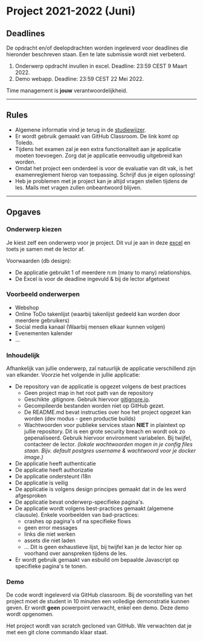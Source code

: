 # Project 2021-2022 (Juni)

## Deadlines

De opdracht en/of deelopdrachten worden ingeleverd voor deadlines die hieronder beschreven staan. Een te late submissie wordt niet verbeterd.

1. Onderwerp opdracht invullen in excel. Deadline: 23:59 CEST 9 Maart 2022.
2. Demo webapp. Deadline: 23:59 CEST 22 Mei 2022.

Time management is **jouw** verantwoordelijkheid.

---

## Rules

* Algemene informatie vind je terug in de [studiewijzer](https://github.com/ucll-internet-programming-major/algemene-info).
* Er wordt gebruik gemaakt van GitHub Classroom. De link komt op Toledo.
* Tijdens het examen zal je een extra functionaliteit aan je applicatie moeten toevoegen. Zorg dat je applicatie eenvoudig uitgebreid kan worden.
* Omdat het project een onderdeel is voor de evaluatie van dit vak, is het examenreglement hierop van toepassing. Schrijf dus je eigen oplossing!
* Heb je problemen met je project kan je altijd vragen stellen tijdens de les. Mails met vragen zullen onbeantwoord blijven.

---

## Opgaves

### Onderwerp kiezen

Je kiest zelf een onderwerp voor je project. Dit vul je aan in deze [excel](https://ucll-my.sharepoint.com/:x:/g/personal/u0124976_ucll_be/EZ5NXKjRKSNCnNJnuj4-RRMBcPGWbwJ8ikeZdO-s_9Imow?e=hun58k) en toets je samen met de lector af. 

Voorwaarden (db design):

* De applicatie gebruikt 1 of meerdere n:m (many to many) relationships.
* De Excel is voor de deadline ingevuld & bij de lector afgetoest

### Voorbeeld onderwerpen

* Webshop
* Online ToDo takenlijst (waarbij takenlijst gedeeld kan worden door meerdere gebruikers)
* Social media kanaal (Waarbij mensen elkaar kunnen volgen)
* Evenementen kalender
* ...

### Inhoudelijk

Afhankelijk van jullie onderwerp, zal natuurlijk de applicatie verschillend zijn van elkander. Voorzie het volgende in jullie applicatie:

* De repository van de applicatie is opgezet volgens de best practices
  * Geen project map in het root path van de repository
  * Geschikte .gitignore. Gebruik hiervoor [gitignore.io](gitignore.io).
  * Gecompileerde bestanden worden niet op GitHub gezet.
  * De README.md bevat instructies over hoe het project opgezet kan worden (dev modus - geen productie builds)
  * Wachtwoorden voor publieke services staan **NIET** in plaintext op jullie repository. Dit is een grote security breach en wordt ook zo gepenaliseerd. Gebruik hiervoor environment variabelen. Bij twijfel, contacteer de lector. _(lokale wachtwoorden mogen in je config files staan. Bijv. default postgres username & wachtwoord voor je docker image.)_
* De applicatie heeft authenticatie
* De applicatie heeft authorizatie
* De applicatie ondersteunt i18n
* De applicatie is veilig
* De applicatie is volgens design principes gemaakt dat in de les werd afgesproken
* De applicatie bevat onderwerp-specifieke pagina's.
* De applicatie wordt volgens best-practices gemaakt (algemene clausule). Enkele voorbeelden van bad-practices:
  * crashes op pagina's of na specifieke flows
  * geen error messages
  * links die niet werken
  * assets die niet laden
  * ... Dit is geen exhaustieve lijst, bij twijfel kan je de lector hier op voorhand over aanspreken tijdens de les.
* Er wordt gebruik gemaakt van esbuild om bepaalde Javascript op specifieke pagina's te tonen.

### Demo

De code wordt ingeleverd via GitHub classroom. Bij de voorstelling van het project moet de student in 10 minuten een volledige demonstratie kunnen geven. Er wordt **geen** powerpoint verwacht, enkel een demo. Deze demo wordt opgenomen.

Het project wordt van scratch gecloned van GitHub. We verwachten dat je met een git clone commando klaar staat.
